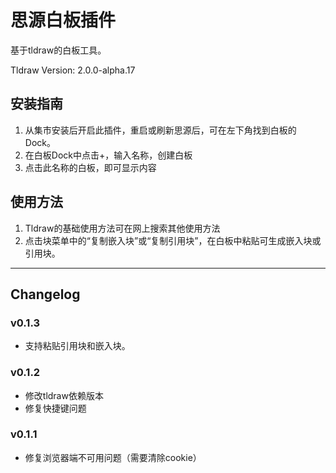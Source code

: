 # 思源白板插件

基于tldraw的白板工具。

Tldraw Version: 2.0.0-alpha.17

## 安装指南
1. 从集市安装后开启此插件，重启或刷新思源后，可在左下角找到白板的Dock。
2. 在白板Dock中点击+，输入名称，创建白板
3. 点击此名称的白板，即可显示内容

## 使用方法

1. Tldraw的基础使用方法可在网上搜索其他使用方法
2. 点击块菜单中的“复制嵌入块”或“复制引用块”，在白板中粘贴可生成嵌入块或引用块。

---
## Changelog

### v0.1.3
+ 支持粘贴引用块和嵌入块。

### v0.1.2
+ 修改tldraw依赖版本
+ 修复快捷键问题

### v0.1.1
+ 修复浏览器端不可用问题（需要清除cookie）
